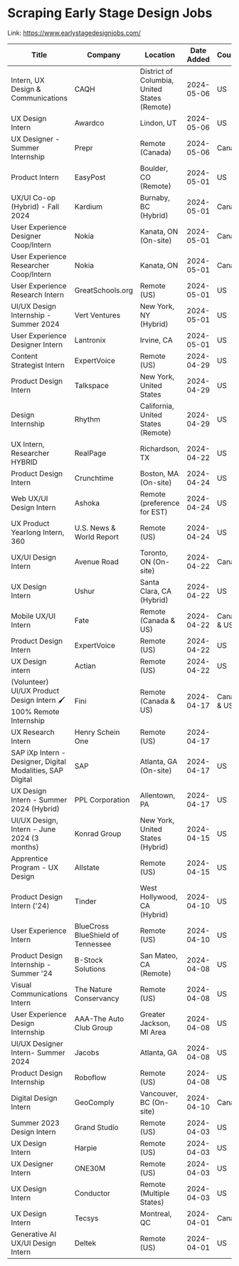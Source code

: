 # Scraping Early Stage Design Jobs 

Link: https://www.earlystagedesignjobs.com/

| Title | Company | Location | Date Added | Country | ESDJ Link | Job Link |
| --- | --- | --- | --- | --- | --- | --- |
| Intern, UX Design & Communications | CAQH | District of Columbia, United States (Remote) | 2024-05-06 | US | [Link](https://www.earlystagedesignjobs.com/jobs/intern-ux-design-communications) | [Link](https://workforcenow.adp.com/mascsr/default/mdf/recruitment/recruitment.html?cid=36ae7f4d-4c5c-4b62-9d70-df2494b451b3&jobId=519857&source=LI&lang=en_US) |
| UX Design Intern  | Awardco | Lindon, UT | 2024-05-06 | US | [Link](https://www.earlystagedesignjobs.com/jobs/ux-design-intern-21a3c) | [Link](https://www.award.co/position?gh_jid=4137112004&gh_src=9cf780ca4us) |
| UX Designer - Summer Internship | Prepr | Remote (Canada) | 2024-05-06 | Canada | [Link](https://www.earlystagedesignjobs.com/jobs/ux-designer---summer-internship) | [Link](https://ca.indeed.com/viewjob?cmp=Prepr&t=User%20Experience%20Designer&jk=ecc2cc2c7cf87c92&) |
| Product Intern  | EasyPost | Boulder, CO (Remote) | 2024-05-01 | US | [Link](https://www.earlystagedesignjobs.com/jobs/product-intern) | [Link](https://jobs.lever.co/easypost-2/73ca8130-ddad-4d48-9704-7ecc70b92353/) |
| UX/UI Co-op (Hybrid) - Fall 2024 | Kardium | Burnaby, BC (Hybrid) | 2024-05-01 | Canada | [Link](https://www.earlystagedesignjobs.com/jobs/ux-ui-co-op-hybrid---fall-2024) | [Link](https://kardium.com/careers/4360440006/?gh_jid=4360440006) |
| User Experience Designer Coop/Intern | Nokia | Kanata, ON (On-site) | 2024-05-01 | Canada | [Link](https://www.earlystagedesignjobs.com/jobs/user-experience-designer-coop-intern) | [Link](https://fa-evmr-saasfaprod1.fa.ocs.oraclecloud.com/hcmUI/CandidateExperience/en/sites/CX_1/job/6435?src=SNS-102&utm_medium=jobshare) |
| User Experience Researcher Coop/Intern | Nokia | Kanata, ON | 2024-05-01 | Canada | [Link](https://www.earlystagedesignjobs.com/jobs/user-experience-researcher-coop-intern) | [Link](https://fa-evmr-saasfaprod1.fa.ocs.oraclecloud.com/hcmUI/CandidateExperience/en/sites/CX_1/job/6462?src=SNS-102&utm_medium=jobshare) |
| User Experience Research Intern | GreatSchools.org | Remote (US) | 2024-05-01 | US | [Link](https://www.earlystagedesignjobs.com/jobs/user-experience-research-intern-b9120) | [Link](https://greatschools.bamboohr.com/careers/35) |
| UI/UX Design Internship - Summer 2024 | Vert Ventures | New York, NY (Hybrid) | 2024-05-01 | US | [Link](https://www.earlystagedesignjobs.com/jobs/ui-ux-design-internship---summer-2024) | [Link](https://www.linkedin.com/jobs/view/3906332316/) |
| User Experience Designer Intern | Lantronix | Irvine, CA | 2024-05-01 | US | [Link](https://www.earlystagedesignjobs.com/jobs/user-experience-designer-intern) | [Link](https://workforcenow.adp.com/mascsr/default/mdf/recruitment/recruitment.html?cid=87b90c88-c86a-4cbe-bbee-3a1ea9a703ec&ccId=19000101_000001&jobId=396254&source=CC2&lang=en_US&jobId=516713) |
| Content Strategist Intern | ExpertVoice | Remote (US) | 2024-04-29 | US | [Link](https://www.earlystagedesignjobs.com/jobs/content-strategist-intern) | [Link](https://recruiting.paylocity.com/Recruiting/Jobs/Details/2404524) |
| Product Design Intern | Talkspace | New York, United States | 2024-04-29 | US | [Link](https://www.earlystagedesignjobs.com/jobs/product-design-intern-a0a2a) | [Link](https://boards.greenhouse.io/embed/job_app?token=5162218004) |
| Design Internship | Rhythm | California, United States (Remote) | 2024-04-29 | US | [Link](https://www.earlystagedesignjobs.com/jobs/design-internship-6303a) | [Link](https://boards.greenhouse.io/rhythmagency/jobs/7343246002) |
| UX Intern, Researcher HYBRID | RealPage | Richardson, TX  | 2024-04-22 | US | [Link](https://www.earlystagedesignjobs.com/jobs/ux-intern-researcher-hybrid) | [Link](https://recruiting2.ultipro.com/REA1005REALP/JobBoard/9e84575d-6c12-4726-8828-5c68a1bdb792/OpportunityDetail?opportunityId=89add1bd-7851-48b6-86b8-15f2e33cd60b&utm_medium=referrer&jbsrc=3209724D-818E-47A0-BC63-8CE354796A90) |
| Product Design Intern  | Crunchtime | Boston, MA (On-site)  | 2024-04-24 | US | [Link](https://www.earlystagedesignjobs.com/jobs/product-design-intern-bc185) | [Link](https://www.crunchtime.com/open-positions?gh_jid=5155595004&) |
| Web UX/UI Design Intern | Ashoka | Remote (preference for EST) | 2024-04-24 | US | [Link](https://www.earlystagedesignjobs.com/jobs/web-ux-ui-design-intern) | [Link](https://jobs.jobvite.com/ashoka/job/oLr0sfwo?__jvst=Job%20Board&__jvsd=LinkedIn) |
| UX Product Yearlong Intern, 360  | U.S. News & World Report | Remote (US) | 2024-04-24 | US | [Link](https://www.earlystagedesignjobs.com/jobs/ux-product-yearlong-intern-360) | [Link](https://recruiting.myapps.paychex.com/appone/MainInfoReq.asp?R_ID=6200335&B_ID=91&fid=1&Adid=&SearchScreenID=8768&CountryID=3&LanguageID=2) |
| UX/UI Design Intern  | Avenue Road | Toronto, ON (On-site) | 2024-04-22 | Canada | [Link](https://www.earlystagedesignjobs.com/jobs/ux-ui-design-intern-4656b) | [Link](https://weishauptdesign.bamboohr.com/careers/141) |
| UX Design Intern | Ushur | Santa Clara, CA (Hybrid)  | 2024-04-22 | US | [Link](https://www.earlystagedesignjobs.com/jobs/ux-design-intern-1c005) | [Link](https://jobs.lever.co/ushur/91650e24-d51e-41b3-86ea-3e3bb803f0fb) |
| Mobile UX/UI Intern | Fate | Remote (Canada & US)  | 2024-04-22 | Canada & US | [Link](https://www.earlystagedesignjobs.com/jobs/mobile-ux-ui-intern) | [Link](https://wellfound.com/jobs/2983800-mobile-ux-ui-intern) |
| Product Design Intern | ExpertVoice | Remote (US) | 2024-04-22 | US | [Link](https://www.earlystagedesignjobs.com/jobs/product-design-intern-431c6) | [Link](https://recruiting.paylocity.com/Recruiting/Jobs/Details/2384992) |
| UX Design intern | Actian | Remote (US) | 2024-04-22 | US | [Link](https://www.earlystagedesignjobs.com/jobs/ux-design-intern-1e56d) | [Link](https://jobs.lever.co/actian/b7667a77-841c-4b1b-9e43-a85a427e89bf/) |
| (Volunteer) UI/UX Product Design Intern 🖌️ 100% Remote Internship | Fini | Remote (Canada & US) | 2024-04-17 | Canada & US | [Link](https://www.earlystagedesignjobs.com/jobs/volunteer-ui-ux-product-design-intern-100-remote-internship-8d136) | [Link](https://wellfound.com/jobs/921353-ui-ux-product-design-intern-100-remote-internship) |
| UX Research Intern | Henry Schein One | Remote (US) | 2024-04-17 |  | [Link](https://www.earlystagedesignjobs.com/jobs/ux-research-intern-ba59d) | [Link](https://recruiting.adp.com/srccar/public/RTI.home?rb=LinkedIn&r=5001034508900&c=2177119&d=ExternalCareerSite#/) |
| SAP iXp Intern - Designer, Digital Modalities, SAP Digital | SAP | Atlanta, GA (On-site) | 2024-04-17 | US | [Link](https://www.earlystagedesignjobs.com/jobs/sap-ixp-intern---designer-digital-modalities-sap-digital) | [Link](https://jobs.sap.com/job/Atlanta-SAP-iXp-Intern-Designer%252C-Digital-Modalities%252C-SAP-Digital-GA-30326/1058172701) |
| UX Design Intern - Summer 2024 (Hybrid) | PPL Corporation | Allentown, PA | 2024-04-17 | US | [Link](https://www.earlystagedesignjobs.com/jobs/ux-design-intern---summer-2024-hybrid) | [Link](https://careers.pplweb.com/jobs/10120?mode=apply&iis=LinkedIn&lang=en-us) |
| UI/UX Design, Intern - June 2024 (3 months) | Konrad Group | New York, United States (Hybrid) | 2024-04-15 | US | [Link](https://www.earlystagedesignjobs.com/jobs/ui-ux-design-intern---june-2024-3-months) | [Link](https://www.konrad.com/careers/job/ui-ux-design-intern-may-2024-4-months_5925411003) |
| Apprentice Program - UX Design | Allstate | Remote (US) | 2024-04-15 | US | [Link](https://www.earlystagedesignjobs.com/jobs/apprentice-program---ux-design) | [Link](https://www.allstate.jobs/job/20229708/apprentice-program-ux-design-remote/) |
| Product Design Intern ('24)  | Tinder | West Hollywood, CA (Hybrid) | 2024-04-10 | US | [Link](https://www.earlystagedesignjobs.com/jobs/product-design-intern-24-e63b9) | [Link](https://jobs.lever.co/matchgroup/a76bbe0d-6ed5-4314-a5cc-7a10320a1570/) |
| User Experience Intern | BlueCross BlueShield of Tennessee | Remote (US) | 2024-04-10 | US | [Link](https://www.earlystagedesignjobs.com/jobs/user-experience-intern-474bf) | [Link](https://bcbst.wd1.myworkdayjobs.com/External/job/United-States/User-Experience-Intern_R-40808) |
| Product Design Internship - Summer '24 | B-Stock Solutions | San Mateo, CA (Remote) | 2024-04-08 | US | [Link](https://www.earlystagedesignjobs.com/jobs/product-design-internship---summer-24) | [Link](https://bstock.com/careers/list/?gh_jid=4368294004) |
| Visual Communications Intern | The Nature Conservancy | Remote (US) | 2024-04-08 | US | [Link](https://www.earlystagedesignjobs.com/jobs/visual-communications-intern) | [Link](https://www.linkedin.com/jobs/view/3878112931/) |
| User Experience Design Internship | AAA-The Auto Club Group | Greater Jackson, MI Area  | 2024-04-08 | US | [Link](https://www.earlystagedesignjobs.com/jobs/user-experience-design-internship) | [Link](https://acg.wd1.myworkdayjobs.com/Careers/job/MI-Admin-Office-Building-AOB/User-Experience-Design-Internship_JR4824) |
| UI/UX Designer Intern- Summer 2024 | Jacobs | Atlanta, GA | 2024-04-08 | US | [Link](https://www.earlystagedesignjobs.com/jobs/ui-ux-designer-intern--summer-2024) | [Link](https://careers.jacobs.com/job/20199803/ui-ux-designer-intern-summer-2024-atlanta-ga/) |
| Product Design Internship | Roboflow | Remote (US) | 2024-04-08 | US | [Link](https://www.earlystagedesignjobs.com/jobs/product-design-internship-de2e2) | [Link](https://app.dover.io/apply/roboflow/df201a64-69bc-43f9-b379-cfcf9d65805f?rs=42706078) |
| Digital Design Intern  | GeoComply | Vancouver, BC (On-site) | 2024-04-10 | Canada | [Link](https://www.earlystagedesignjobs.com/jobs/digital-design-intern-62a0a) | [Link](https://jobs.lever.co/geocomply-2/845ce081-d9b1-4e09-8dd7-87fc5972adb9/) |
| Summer 2023 Design Intern | Grand Studio | Remote (US) | 2024-04-03 | US | [Link](https://www.earlystagedesignjobs.com/jobs/summer-2023-design-intern) | [Link](https://www.indeed.com/viewjob?jk=0da61aae03752b83&tk=1hq88e78ei43q801&from=serp&vjs=3) |
| UX Design Intern | Harpie | Remote (US) | 2024-04-03 | US | [Link](https://www.earlystagedesignjobs.com/jobs/ux-design-intern-e62fd) | [Link](https://wellfound.com/jobs/2961798-ux-design-intern) |
| UX Designer Intern | ONE30M | Remote (US) | 2024-04-03 | US | [Link](https://www.earlystagedesignjobs.com/jobs/ux-designer-intern-a00ca) | [Link](https://www.indeed.com/viewjob?cmp=ONE30M&t=User%20Experience%20Design%20Intern&jk=3180becb248981f3&q=design%20intern&xpse=SoDj67I3CIY7kRTenB0LbzkdCdPP&xkcb=SoBp67M3CIYj-LRvSB0IbzkdCdPP&vjs=3) |
| UX Design Intern | Conductor | Remote (Multiple States)  | 2024-04-03 | US | [Link](https://www.earlystagedesignjobs.com/jobs/ux-design-intern-c281c) | [Link](https://wellfound.com/jobs/2965752-ux-design-intern) |
| UX Design Intern | Tecsys | Montreal, QC | 2024-04-01 | Canada | [Link](https://www.earlystagedesignjobs.com/jobs/ux-design-intern-5657a) | [Link](https://ca.indeed.com/viewjob?jk=047caa895907834a&tk=1hq86osa5ioel85c&from=serp&vjs=3) |
| Generative AI UX/UI Design Intern | Deltek | Remote (US) | 2024-04-01 | US | [Link](https://www.earlystagedesignjobs.com/jobs/generative-ai-ux-ui-design-intern) | [Link](https://sjobs.brassring.com/TGnewUI/Search/home/HomeWithPreLoad?PageType=JobDetails&partnerid=25397&siteid=5259&jobId=616462#jobDetails=616462_5259) |
